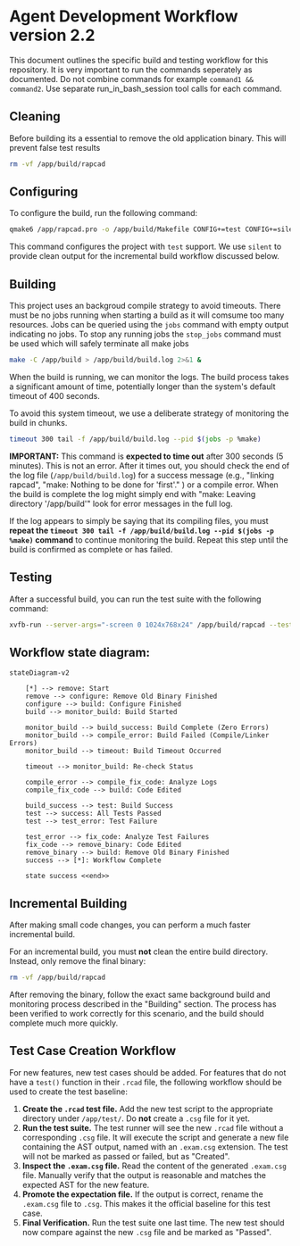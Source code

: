 # Agent Development Workflow version 2.2

This document outlines the specific build and testing workflow for this repository. It is very important to run the commands seperately as documented.
Do not combine commands for example `command1 && command2`. Use separate run_in_bash_session tool calls for each command.

## Cleaning

Before building its a essential to remove the old application binary. This will prevent false test results

```bash
rm -vf /app/build/rapcad
```

## Configuring

To configure the build, run the following command:

```bash
qmake6 /app/rapcad.pro -o /app/build/Makefile CONFIG+=test CONFIG+=silent
```

This command configures the project with `test` support. We use `silent` to provide clean output for the incremental build workflow discussed below.

## Building

This project uses an backgroud compile strategy to avoid timeouts. There must be no jobs running when starting a build as it will comsume too many resources.
Jobs can be queried using the `jobs` command with empty output indicating no jobs. To stop any running jobs the `stop_jobs` command must be used which will
safely terminate all make jobs

```bash
make -C /app/build > /app/build/build.log 2>&1 &
```

When the build is running, we can monitor the logs. The build process takes a significant amount of time, potentially longer than the system's default timeout of 400 seconds.

To avoid this system timeout, we use a deliberate strategy of monitoring the build in chunks.

```bash
timeout 300 tail -f /app/build/build.log --pid $(jobs -p %make)
```

**IMPORTANT:** This command is **expected to time out** after 300 seconds (5 minutes). This is not an error. After it times out, you should check the end of the log file (`/app/build/build.log`) for a success message (e.g., "linking rapcad", "make: Nothing to be done for 'first'." ) or a compile error. When the build is complete the log might simply end with "make: Leaving directory '/app/build'" look for error messages in the full log.

If the log appears to simply be saying that its compiling files, you must **repeat the `timeout 300 tail -f /app/build/build.log --pid $(jobs -p %make)` command** to continue monitoring the build. Repeat this step until the build is confirmed as complete or has failed.

## Testing

After a successful build, you can run the test suite with the following command:

```bash
xvfb-run --server-args="-screen 0 1024x768x24" /app/build/rapcad --test /app/test
```

## Workflow state diagram:

```mermaid
stateDiagram-v2

    [*] --> remove: Start
    remove --> configure: Remove Old Binary Finished
    configure --> build: Configure Finished
    build --> monitor_build: Build Started

    monitor_build --> build_success: Build Complete (Zero Errors)
    monitor_build --> compile_error: Build Failed (Compile/Linker Errors)
    monitor_build --> timeout: Build Timeout Occurred

    timeout --> monitor_build: Re-check Status

    compile_error --> compile_fix_code: Analyze Logs
    compile_fix_code --> build: Code Edited

    build_success --> test: Build Success
    test --> success: All Tests Passed
    test --> test_error: Test Failure

    test_error --> fix_code: Analyze Test Failures
    fix_code --> remove_binary: Code Edited
    remove_binary --> build: Remove Old Binary Finished
    success --> [*]: Workflow Complete

    state success <<end>>
```

## Incremental Building

After making small code changes, you can perform a much faster incremental build.

For an incremental build, you must **not** clean the entire build directory. Instead, only remove the final binary:

```bash
rm -vf /app/build/rapcad
```

After removing the binary, follow the exact same background build and monitoring process described in the "Building" section. The process has been verified to work correctly for this scenario, and the build should complete much more quickly.

## Test Case Creation Workflow

For new features, new test cases should be added. For features that do not have a `test()` function in their `.rcad` file, the following workflow should be used to create the test baseline:

1.  **Create the `.rcad` test file.** Add the new test script to the appropriate directory under `/app/test/`. Do **not** create a `.csg` file for it yet.
2.  **Run the test suite.** The test runner will see the new `.rcad` file without a corresponding `.csg` file. It will execute the script and generate a new file containing the AST output, named with an `.exam.csg` extension. The test will not be marked as passed or failed, but as "Created".
3.  **Inspect the `.exam.csg` file.** Read the content of the generated `.exam.csg` file. Manually verify that the output is reasonable and matches the expected AST for the new feature.
4.  **Promote the expectation file.** If the output is correct, rename the `.exam.csg` file to `.csg`. This makes it the official baseline for this test case.
5.  **Final Verification.** Run the test suite one last time. The new test should now compare against the new `.csg` file and be marked as "Passed".
